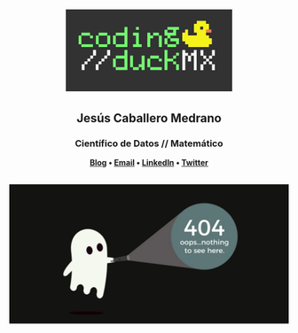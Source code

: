 
<h1 align="center">
<img
	width="300"
	alt="coding duck MX"
	src="https://raw.githubusercontent.com/CodingDuckmx/hello-world/master/codingduckMX_logo.jpeg?sanitize=true">
</h1>

<h2 align="center">
	Jesús Caballero Medrano
</h2>

<h3 align="center">
	Científico de Datos // Matemático
</h3>

<p align="center">
	<strong>
    <a href="https://medium.com/@CodingDuckMx">Blog</a>
    •
    <a href = "mailto: jcm@ciencias.unam.mx">Email</a>
		•
		<a href="https://www.linkedin.com/in/jesus-caballero-medrano/">LinkedIn</a>
		•
		<a href="https://twitter.com/CodingDuckmx">Twitter</a>
	</strong>
</p>

<br>
    
<div class="imgbox" align="center">
    <img width="600" class="center-fit" src='https://raw.githubusercontent.com/CodingDuckmx/CodingDuckmx.github.io/main/404-error-page-examples-best.webp?sanitize=true'>
</div>
